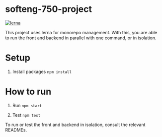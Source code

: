 # softeng-750-project

[![lerna](https://img.shields.io/badge/maintained%20with-lerna-cc00ff.svg)](https://lerna.js.org/)

This project uses lerna for monorepo management. With this, you are able to run the front and backend
in parallel with one command, or in isolation.

# Setup

1. Install packages
   `npm install`

# How to run

1. Run
   `npm start`

2. Test
   `npm test`

To run or test the front and backend in isolation, consult the relevant READMEs.
